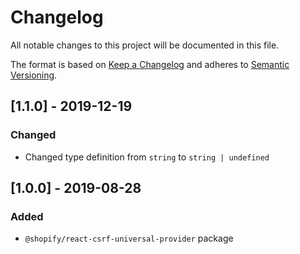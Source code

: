 # Changelog

All notable changes to this project will be documented in this file.

The format is based on [Keep a Changelog](http://keepachangelog.com/en/1.0.0/)
and adheres to [Semantic Versioning](http://semver.org/spec/v2.0.0.html).

<!-- ## [Unreleased] -->

## [1.1.0] - 2019-12-19

### Changed

- Changed type definition from `string` to `string | undefined`

## [1.0.0] - 2019-08-28

### Added

- `@shopify/react-csrf-universal-provider` package
